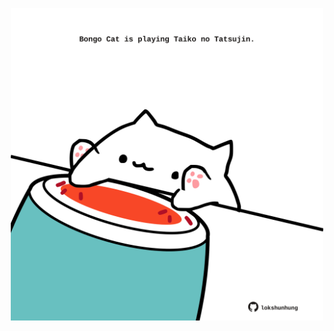 <!-- built at 17/10/2024, 20:00:40 UTC -->
<p align="center">
  <img width="500" height="500" src="./ReadmeImage.svg">
</p>
